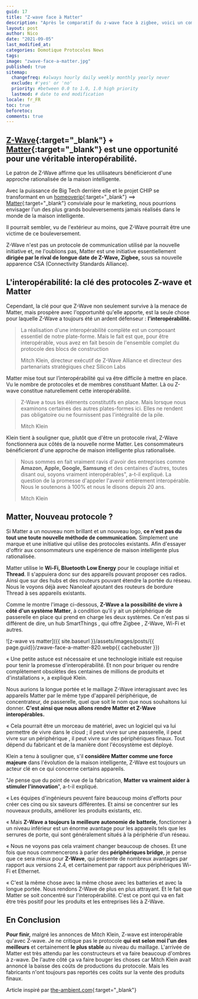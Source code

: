 ```yaml
---
guid: 17
title: "Z-wave face à Matter"
description: "Après le comparatif du z-wave face à zigbee, voici un comparatif face à Matter"
layout: post
author: Nico
date: "2021-09-05"
last_modified_at:
categories: Domotique Protocoles News
tags:
image: "zwave-face-a-matter.jpg"
published: true
sitemap:
  changefreq: #always hourly daily weekly monthly yearly never
  exclude: #'yes' or 'no'
  priority: #between 0.0 to 1.0, 1.0 high priority
  lastmod: # date to end modification
locale: fr_FR
toc: true
beforetoc:
comments: true
---
```

## [Z-Wave](https://z-wavealliance.org/){:target="_blank"} + [Matter](https://buildwithmatter.com/){:target="_blank"} est une opportunité pour une véritable interopérabilité.

Le patron de Z-Wave affirme que les utilisateurs bénéficieront d'une approche rationalisée de la maison intelligente.

Avec la puissance de Big Tech derrière elle et le projet CHIP se transformant en un [homeoverip](https://www.haade.fr/blog/home-automation-smarthome-jeedom-homeassistant/protocoles/protocole-connecte-home-over-ip/){:target="_blank"} ==> [Matter](https://buildwithmatter.com/){:target="_blank"} conviviale pour le marketing, nous pourrions envisager l'un des plus grands bouleversements jamais réalisés dans le monde de la maison intelligente.

Il pourrait sembler, vu de l'extérieur au moins, que Z-Wave pourrait être une victime de ce bouleversement.

Z-Wave n'est pas un protocole de communication utilisé par la nouvelle initiative et, ne l'oublions pas, Matter est une initiative essentiellement **dirigée par le rival de longue date de Z-Wave, Zigbee,** sous sa nouvelle apparence CSA (Connectivity Standards Alliance).

## L'interopérabilité: la clé des protocoles Z-wave et Matter

Cependant, la clé pour que Z-Wave non seulement survive à la menace de Matter, mais prospère avec l'opportunité qu'elle apporte, est la seule chose pour laquelle Z-Wave a toujours été un ardent défenseur : **l'interopérabilité.**

> La réalisation d'une interopérabilité complète est un composant essentiel de notre plate-forme. Mais le fait est que, pour être interopérable, vous avez en fait besoin de l'ensemble complet du protocole des blocs de construction
>
> Mitch Klein, directeur exécutif de Z-Wave Alliance et directeur des partenariats stratégiques chez Silicon Labs

Matter mise tout sur l’interopérabilité qui va être difficile à mettre en place. Vu le nombre de protocoles et de membres constituant Matter. Là ou Z-wave constitue naturellement cette interopérabilité.

> Z-Wave a tous les éléments constitutifs en place. Mais lorsque nous examinons certaines des autres plates-formes ici. Elles ne rendent pas obligatoire ou ne fournissent pas l'intégralité de la pile.
>
> Mitch Klein

Klein tient à souligner que, plutôt que d'être un protocole rival, Z-Wave fonctionnera aux côtés de la nouvelle norme Matter. Les consommateurs bénéficieront d'une approche de maison intelligente plus rationalisée.

> Nous sommes en fait vraiment ravis d'avoir des entreprises comme **Amazon, Apple, Google, Samsung** et des centaines d'autres, toutes disant oui, soyons vraiment interopérables", a-t-il expliqué. La question de la promesse d'appeler l'avenir entièrement interopérable. Nous le soutenons à 100% et nous le disons depuis 20 ans.
>
> Mitch Klein

## Matter, Nouveau protocole ?

Si Matter a un nouveau nom brillant et un nouveau logo, **ce n'est pas du tout une toute nouvelle méthode de communication.** Simplement une marque et une initiative qui utilise des protocoles existants. Afin d'essayer d'offrir aux consommateurs une expérience de maison intelligente plus rationalisée.

Matter utilise le **Wi-Fi, Bluetooth Low Energy** pour le couplage initial et **Thread**. Il s'appuiera donc sur des appareils pouvant proposer ces radios. Ainsi que sur des hubs et des routeurs pouvant étendre la portée du réseau. Nous le voyons déjà avec Nanoleaf ajoutant des routeurs de bordure Thread à ses appareils existants.

Comme le montre l'image ci-dessous, **Z-Wave a la possibilité de vivre à côté d'un système Matter**, à condition qu'il y ait un périphérique de passerelle en place qui prend en charge les deux systèmes. Ce n'est pas si différent de dire, un hub SmartThings , qui offre Zigbee , Z-Wave, Wi-Fi et autres.

![z-wave vs matter]({{ site.baseurl }}/assets/images/posts/{{ page.guid}}/zwave-face-a-matter-820.webp{{ cachebuster }})

« Une petite astuce est nécessaire et une technologie initiale est requise pour tenir la promesse d'interopérabilité. Et non pour briquer ou rendre complètement obsolètes des centaines de millions de produits et d'installations », a expliqué Klein.

Nous aurions la longue portée et le maillage Z-Wave interagissant avec les appareils Matter par le même type d'appareil périphérique, de concentrateur, de passerelle, quel que soit le nom que nous souhaitons lui donner. **C'est ainsi que nous allons rendre Matter et Z-Wave interopérables.**

« Cela pourrait être un morceau de matériel, avec un logiciel qui va lui permettre de vivre dans le cloud ; il peut vivre sur une passerelle, il peut vivre sur un périphérique , il peut vivre sur des périphériques finaux. Tout dépend du fabricant et de la manière dont l'écosystème est déployé.

Klein a tenu à souligner que, s'il **considère Matter comme une force majeure** dans l'évolution de la maison intelligente, Z-Wave est toujours un acteur clé en ce qui concerne certains appareils.

"Je pense que du point de vue de la fabrication, **Matter va vraiment aider à stimuler l'innovation**", a-t-il expliqué.

« Les équipes d'ingénieurs peuvent faire beaucoup moins d'efforts pour créer ces cinq ou six saveurs différentes. Et ainsi se concentrer sur les nouveaux produits, améliorer les produits existants, etc.

« Mais **Z-Wave a toujours la meilleure autonomie de batterie**, fonctionner à un niveau inférieur est un énorme avantage pour les appareils tels que les serrures de porte, qui sont généralement situés à la périphérie d'un réseau.

« Nous ne voyons pas cela vraiment changer beaucoup de choses. Et une fois que nous commencerons à parler des **périphériques bridge**, je pense que ce sera mieux pour **Z-Wave**, qui présente de nombreux avantages par rapport aux versions 2.4, et certainement par rapport aux périphériques Wi-Fi et Ethernet.

« C'est la même chose avec la même chose avec les batteries et avec la longue portée. Nous rendons Z-Wave de plus en plus attrayant. Et le fait que Matter se soit concentré sur l'interopérabilité. C'est ce pont qui va en fait être très positif pour les produits et les entreprises liés à Z-Wave.

## En Conclusion

**Pour finir,** malgré les annonces de Mitch Klein, Z-wave est interopérable qu'avec Z-wave. Je ne critique pas le protocole **qui est selon moi l'un des meilleurs** et certainement **le plus stable** au niveau du maillage. L'arrivée de Matter est très attendu par les constructeurs et va faire beaucoup d'ombres à z-wave. De l'autre côté ça va faire bouger les choses car Mitch Klein avait annoncé la baisse des coûts de productions du protocole. Mais les fabricants n'ont toujours pas reportés ces coûts sur la vente des produits finaux.

Article inspiré par [the-ambient.com](https://www.the-ambient.com/){:target="_blank"}
